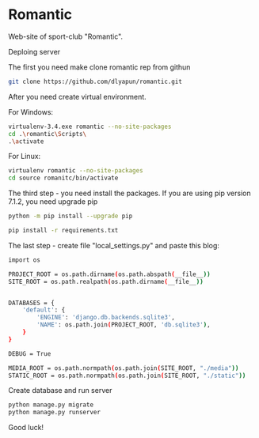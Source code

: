 # Romantic

Web-site of sport-club "Romantic".

Deploing server

The first you need make clone romantic rep from githun

```sh
git clone https://github.com/dlyapun/romantic.git
```
After you need create virtual environment.

For Windows:
```sh
virtualenv-3.4.exe romantic --no-site-packages
cd .\romantic\Scripts\
.\activate
```
For Linux:
```sh
virtualenv romantic --no-site-packages
cd source romanitc/bin/activate
```
The third step - you need install the packages. If you are using pip version 7.1.2, you need upgrade pip
```sh
python -m pip install --upgrade pip

pip install -r requirements.txt
```
The last step - create file "local_settings.py" and paste this blog:
```sh
import os

PROJECT_ROOT = os.path.dirname(os.path.abspath(__file__))
SITE_ROOT = os.path.realpath(os.path.dirname(__file__))


DATABASES = {
    'default': {
        'ENGINE': 'django.db.backends.sqlite3',
        'NAME': os.path.join(PROJECT_ROOT, 'db.sqlite3'),
    }
}

DEBUG = True

MEDIA_ROOT = os.path.normpath(os.path.join(SITE_ROOT, "./media"))
STATIC_ROOT = os.path.normpath(os.path.join(SITE_ROOT, "./static"))
```
Create database and run server
```sh
python manage.py migrate
python manage.py runserver
```

Good luck!